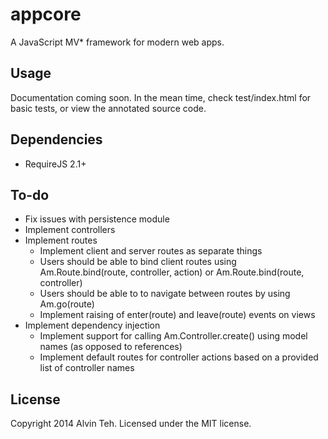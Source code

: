 appcore
=========

A JavaScript MV* framework for modern web apps.

Usage
-------

Documentation coming soon. In the mean time, check test/index.html for basic tests, or view the annotated source code.

Dependencies
-------

* RequireJS 2.1+

To-do
-------

* Fix issues with persistence module
* Implement controllers
* Implement routes
	* Implement client and server routes as separate things
	* Users should be able to bind client routes  using Am.Route.bind(route, controller, action) or  Am.Route.bind(route, controller)
	* Users should be able to to navigate between routes by using Am.go(route)
	* Implement raising of enter(route) and leave(route) events on views
* Implement dependency injection
	* Implement support for calling Am.Controller.create() using model names (as opposed to references)
	* Implement default routes for controller actions based on a provided list of controller names

License
-------
Copyright 2014 Alvin Teh.
Licensed under the MIT license.
